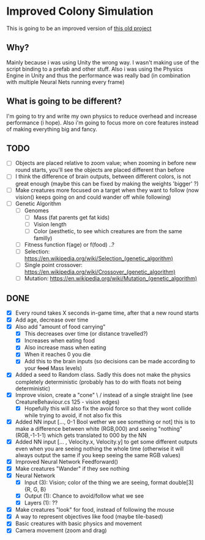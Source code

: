 # Improved Colony Simulation
This is going to be an improved version of [this old project](https://github.com/JohnnyDeeee/colony-simulation)

## Why?
Mainly because i was using Unity the wrong way. I wasn't making use of the script binding to a prefab and other stuff.
Also i was using the Physics Engine in Unity and thus the performance was really bad (in combination with multiple Neural Nets running every frame)

## What is going to be different?
I'm going to try and write my own physics to reduce overhead and increase performance (i hope). Also i'm going to focus more on core features instead of making everything big and fancy.

## TODO
- [ ] Objects are placed relative to zoom value; when zooming in before new round starts, you'll see the objects are placed different than before
- [ ] I think the difference of brain outputs, between different colors, is not great enough (maybe this can be fixed by making the weights 'bigger' ?)
- [ ] Make creatures more focused on a target when they want to follow (now vision() keeps going on and could wander off while following)
- [ ] Genetic Algorithm
  - [ ] Genomes
    - [ ] Mass (fat parents get fat kids)
    - [ ] Vision length
    - [ ] Color (aesthetic, to see which creatures are from the same familly)
  - [ ] Fitness function f(age) or f(food) ..?
  - [ ] Selection: https://en.wikipedia.org/wiki/Selection_(genetic_algorithm)
  - [ ] Single point crossover: https://en.wikipedia.org/wiki/Crossover_(genetic_algorithm)
  - [ ] Mutation: https://en.wikipedia.org/wiki/Mutation_(genetic_algorithm)

## DONE
- [x] Every round takes X seconds in-game time, after that a new round starts
- [x] Add age, decrease over time
- [x] Also add "amount of food carrying"
    - [x] This decreases over time (or distance travelled?)
    - [x] Increases when eating food
    - [x] Also increase mass when eating
    - [x] When it reaches 0 you die
    - [x] Add this to the brain inputs (so decisions can be made according to your ~~food~~ Mass levels)
- [x] Added a seed to Random class. Sadly this does not make the physics completely deterministic (probably has to do with floats not being deterministic)
- [x] Improve vision, create a "cone" \ / instead of a single straight line (see CreatureBehaviour.cs 125 - vision edges)
  - [x] Hopefully this will also fix the avoid force so that they wont collide while trying to avoid, if not also fix this
- [x] Added NN input [..., 0-1 Bool wether we see something or not] this is to make a difference between white (RGB,000) and seeing "nothing" (RGB,-1-1-1) which gets translated to 000 by the NN
- [x] Added NN input [... , Velocity.x, Velocity.y] to get some different outputs even when you are seeing nothing the whole time
(otherwise it will always output the same if you keep seeing the same RGB values)
- [x] Improved Neural Network Feedforward()
- [x] Make creatures "Wander" if they see nothing
- [x] Neural Network
  - [x] Input (3): Vision; color of the thing we are seeing, format double[3] {R, G, B}
  - [x] Output (1): Chance to avoid/follow what we see
  - [x] Layers (1): ??
- [x] Make creatures "look" for food, instead of following the mouse
- [x] A way to represent objectives like food (maybe tile-based)
- [x] Basic creatures with basic physics and movement
- [x] Camera movement (zoom and drag)
